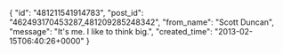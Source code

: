  {
   "id": "481211541914783",
   "post_id": "462493170453287_481209285248342",
   "from_name": "Scott Duncan",
   "message": "It's me. I like to think big.",
   "created_time": "2013-02-15T06:40:26+0000"
 }
